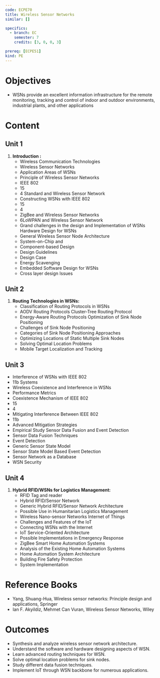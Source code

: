 ```yaml
---
code: ECPE70
title: Wireless Sensor Networks
similar: []

specifics:
  - branch: EC
    semester: 7
    credits: [3, 0, 0, 3]

prereq: [ECPE51]
kind: PE
---
```


# Objectives

- WSNs provide an excellent information infrastructure for the remote monitoring, tracking and control of indoor and outdoor environments, industrial plants, and other applications

# Content

## Unit 1

1. **Introduction :**
   - Wireless Communication Technologies
   - Wireless Sensor Networks
   - Application Areas of WSNs
   - Principle of Wireless Sensor Networks
   - IEEE 802
   - 15
   - 4 Standard and Wireless Sensor Network
   - Constructing WSNs with IEEE 802
   - 15
   - 4
   - ZigBee and Wireless Sensor Networks
   - 6LoWPAN and Wireless Sensor Network
   - Grand challenges in the design and Implementation of WSNs Hardware Design for WSNs
   - General Wireless Sensor Node Architecture
   - System-on-Chip and
   - Component-based Design
   - Design Guidelines
   - Design Case
   - Energy Scavenging
   - Embedded Software Design for WSNs
   - Cross layer design Issues

## Unit 2

1. **Routing Technologies in WSNs:**
   - Classification of Routing Protocols in WSNs
   - AODV Routing Protocols Cluster-Tree Routing Protocol
   - Energy-Aware Routing Protocols Optimization of Sink Node Positioning
   - Challenges of Sink Node Positioning
   - Categories of Sink Node Positioning Approaches
   - Optimizing Locations of Static Multiple Sink Nodes
   - Solving Optimal Location Problems
   - Mobile Target Localization and Tracking

## Unit 3

   - Interference of WSNs with IEEE 802
   - 11b Systems
   - Wireless Coexistence and Interference in WSNs
   - Performance Metrics
   - Coexistence Mechanism of IEEE 802
   - 15
   - 4
   - Mitigating Interference Between IEEE 802
   - 11b
   - Advanced Mitigation Strategies
   - Empirical Study Sensor Data Fusion and Event Detection
   - Sensor Data Fusion Techniques
   - Event Detection
   - Generic Sensor State Model
   - Sensor State Model Based Event Detection
   - Sensor Network as a Database
   - WSN Security

## Unit 4

1. **Hybrid RFID/WSNs for Logistics Management:**
   - RFID Tag and reader
   - Hybrid RFID/Sensor Network
   - Generic Hybrid RFID/Sensor Network Architecture
   - Possible Use in Humanitarian Logistics Management
   - Wireless Nano-sensor Networks Internet of Things
   - Challenges and Features of the IoT
   - Connecting WSNs with the Internet
   - IoT Service-Oriented Architecture
   - Possible Implementations in Emergency Response
   - ZigBee Smart Home Automation Systems
   - Analysis of the Existing Home Automation Systems
   - Home Automation System Architecture
   - Building Fire Safety Protection
   - System Implementation

# Reference Books

- Yang, Shuang-Hua, Wireless sensor networks: Principle design and applications, Springer
- Ian F. Akyildiz, Mehmet Can Vuran, Wireless Sensor Networks, Wiley

# Outcomes

- Synthesis and analyze wireless sensor network architecture.
- Understand the software and hardware designing aspects of WSN.
- Learn advanced routing techniques for WSN.
- Solve optimal location problems for sink nodes.
- Study different data fusion techniques.
- Implement IoT through WSN backbone for numerous applications.
